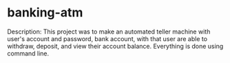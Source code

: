 # banking-atm
Description: This project was to make an automated teller machine with user's account and password, bank account, with that user are able to withdraw, deposit, and view their account balance. Everything is done using command line.
